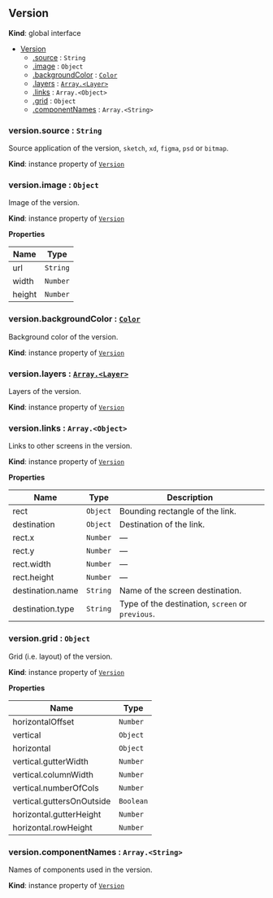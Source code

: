 ## Version
**Kind**: global interface

<a name="Version"></a>
* [Version](#Version)
    * [.source](#Version+source) : <code>String</code>
    * [.image](#Version+image) : <code>Object</code>
    * [.backgroundColor](#Version+backgroundColor) : [<code>Color</code>](color.md)
    * [.layers](#Version+layers) : [<code>Array.&lt;Layer&gt;</code>](layer.md)
    * [.links](#Version+links) : <code>Array.&lt;Object&gt;</code>
    * [.grid](#Version+grid) : <code>Object</code>
    * [.componentNames](#Version+componentNames) : <code>Array.&lt;String&gt;</code>

<a name="Version+source"></a>
### version.source : <code>String</code>
Source application of the version, `sketch`, `xd`, `figma`, `psd` or `bitmap`.

**Kind**: instance property of [<code>Version</code>](#Version)

<a name="Version+image"></a>
### version.image : <code>Object</code>
Image of the version.

**Kind**: instance property of [<code>Version</code>](#Version)

**Properties**

| Name | Type |
| --- | --- |
| url | <code>String</code> |
| width | <code>Number</code> |
| height | <code>Number</code> |

<a name="Version+backgroundColor"></a>
### version.backgroundColor : [<code>Color</code>](color.md)
Background color of the version.

**Kind**: instance property of [<code>Version</code>](#Version)

<a name="Version+layers"></a>
### version.layers : [<code>Array.&lt;Layer&gt;</code>](layer.md)
Layers of the version.

**Kind**: instance property of [<code>Version</code>](#Version)

<a name="Version+links"></a>
### version.links : <code>Array.&lt;Object&gt;</code>
Links to other screens in the version.

**Kind**: instance property of [<code>Version</code>](#Version)

**Properties**

| Name | Type | Description |
| --- | --- | --- |
| rect | <code>Object</code> | Bounding rectangle of the link. |
| destination | <code>Object</code> | Destination of the link. |
| rect.x | <code>Number</code> | — |
| rect.y | <code>Number</code> | — |
| rect.width | <code>Number</code> | — |
| rect.height | <code>Number</code> | — |
| destination.name | <code>String</code> | Name of the screen destination. |
| destination.type | <code>String</code> | Type of the destination, `screen` or `previous`. |

<a name="Version+grid"></a>
### version.grid : <code>Object</code>
Grid (i.e. layout) of the version.

**Kind**: instance property of [<code>Version</code>](#Version)

**Properties**

| Name | Type |
| --- | --- |
| horizontalOffset | <code>Number</code> |
| vertical | <code>Object</code> |
| horizontal | <code>Object</code> |
| vertical.gutterWidth | <code>Number</code> |
| vertical.columnWidth | <code>Number</code> |
| vertical.numberOfCols | <code>Number</code> |
| vertical.guttersOnOutside | <code>Boolean</code> |
| horizontal.gutterHeight | <code>Number</code> |
| horizontal.rowHeight | <code>Number</code> |

<a name="Version+componentNames"></a>
### version.componentNames : <code>Array.&lt;String&gt;</code>
Names of components used in the version.

**Kind**: instance property of [<code>Version</code>](#Version)

